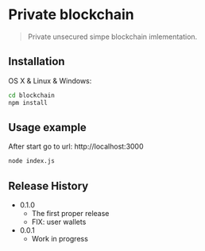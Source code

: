 # Private blockchain
> Private unsecured simpe blockchain imlementation.

## Installation

OS X & Linux & Windows:

```sh
cd blockchain
npm install
```

## Usage example

After start go to url: http://localhost:3000

```sh
node index.js
```

## Release History

* 0.1.0
    * The first proper release
    * FIX: user wallets
* 0.0.1
    * Work in progress
